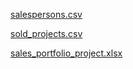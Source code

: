 [salespersons.csv](https://github.com/andrwbrntt/Portfolio/files/14055855/salespersons.csv)

[sold_projects.csv](https://github.com/andrwbrntt/Portfolio/files/14055854/sold_projects.csv)

[sales_portfolio_project.xlsx](https://github.com/andrwbrntt/Portfolio/files/14055853/sales_portfolio_project.xlsx)
